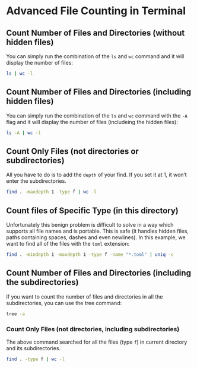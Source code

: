# Advanced File Counting in Terminal

## Count Number of Files and Directories (without hidden files)
You can simply run the combination of the `ls` and `wc` command and it will display the number of files:
``` bash
ls | wc -l
```

## Count Number of Files and Directories (including hidden files)
You can simply run the combination of the `ls` and `wc` command with the `-A` flag and it will display the number of files (includeing the hidden files):
``` bash
ls -A | wc -l
```

## Count Only Files (not directories or subdirectories)
All you have to do is to add the `depth` of your find. If you set it at 1, it won’t enter the subdirectories.
``` bash
find . -maxdepth 1 -type f | wc -l
```

## Count files of Specific Type (in this directory)
Unfortunately this benign problem is difficult to solve in a way which supports all file names and is portable. This is safe (it handles hidden files, paths containing spaces, dashes and even newlines). In this example, we want to find all of the files with the `toml` extension:
``` bash
find . -mindepth 1 -maxdepth 1 -type f -name "*.toml" | uniq -c
```

## Count Number of Files and Directories (including the subdirectories)
If you want to count the number of files and directories in all the subdirectories, you can use the tree command:
``` bash
tree -a
```

### Count Only Files (not directories, including subdirectories)
The above command searched for all the files (type `f`) in current directory and its subdirectories.
``` bash
find . -type f | wc -l
```